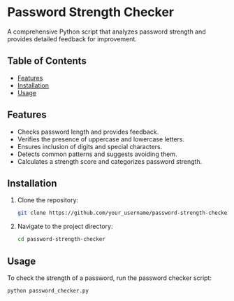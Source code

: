 # Password Strength Checker

A comprehensive Python script that analyzes password strength and provides detailed feedback for improvement.

## Table of Contents
- [Features](#features)
- [Installation](#installation)
- [Usage](#usage)

## Features
- Checks password length and provides feedback.
- Verifies the presence of uppercase and lowercase letters.
- Ensures inclusion of digits and special characters.
- Detects common patterns and suggests avoiding them.
- Calculates a strength score and categorizes password strength.

## Installation

1. Clone the repository:
    ```bash
    git clone https://github.com/your_username/password-strength-checker.git
    ```
    
2. Navigate to the project directory:
    ```bash
    cd password-strength-checker
    ```

## Usage

To check the strength of a password, run the password checker script:

```bash
python password_checker.py
